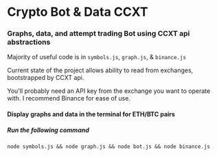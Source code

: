# Crypto Bot & Data CCXT

### Graphs, data, and attempt trading Bot using CCXT api abstractions


Majority of useful code is in `symbols.js`, `graph.js`, & `binance.js`

Current state of the project allows ability to read from exchanges, bootstrapped by CCXT api.

You'll probably need an API key from the exchange you want to operate with. I recommend Binance for ease of use.


#### Display graphs and data in the terminal for ETH/BTC pairs
##### Run the following command 
```
node symbols.js && node graph.js && node bot.js && node binance.js
```


